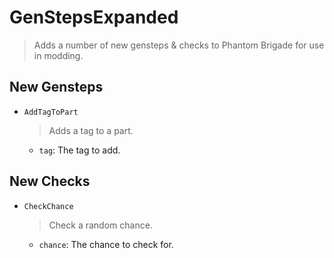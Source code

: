 # GenStepsExpanded
> Adds a number of new gensteps & checks to Phantom Brigade for use in modding.

## New Gensteps
- `AddTagToPart`
  > Adds a tag to a part.
  - `tag`: The tag to add.

## New Checks
- `CheckChance`
  > Check a random chance.
  - `chance`: The chance to check for.